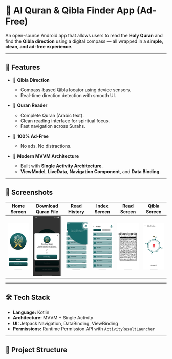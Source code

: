 # 📖 Al Quran & Qibla Finder App (Ad-Free)

An open-source Android app that allows users to read the **Holy Quran** and find the **Qibla direction** using a digital compass — all wrapped in a **simple, clean, and ad-free experience**.

---

## 🌟 Features

- 🕋 **Qibla Direction**
  - Compass-based Qibla locator using device sensors.
  - Real-time direction detection with smooth UI.

- 📖 **Quran Reader**
  - Complete Quran (Arabic text).
  - Clean reading interface for spiritual focus.
  - Fast navigation across Surahs.

- 🚫 **100% Ad-Free**
  - No ads. No distractions.

- 🎯 **Modern MVVM Architecture**
  - Built with **Single Activity Architecture**.
  - **ViewModel**, **LiveData**, **Navigation Component**, and **Data Binding**.

---

## 📱 Screenshots

| Home Screen | Download Quran File | Read History | Index Screen | Read Screen | Qibla Screen |
|-------------|----------------------|--------------|---------------|-------------|---------------|
| ![Home](screenshots/Screenshot_1.webp) | ![Download](screenshots/Screenshot_2.webp) | ![History](screenshots/Screenshot_3.webp) | ![Index](screenshots/Screenshot_4.webp) | ![Read](screenshots/Screenshot_5.webp) | ![Qibla](screenshots/Screenshot_6.webp) |



---

## 🛠 Tech Stack

- **Language:** Kotlin
- **Architecture:** MVVM + Single Activity
- **UI:** Jetpack Navigation, DataBinding, ViewBinding
- **Permissions:** Runtime Permission API with `ActivityResultLauncher`

---

## 🔧 Project Structure

